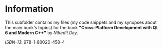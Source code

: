 # Information
This subfolder contains my files
(my code snippets and my synopses about the main book's topics) for the book
**"Cross-Platform Development with Qt 6 and Modern C++"** by *Nibedit Dey*.

*ISBN-13*: 978-1-80020-458-4
